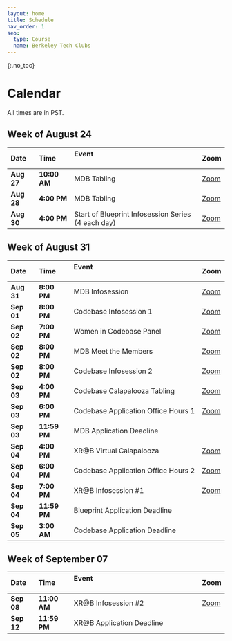 ```yaml
---
layout: home
title: Schedule
nav_order: 1
seo:
  type: Course
  name: Berkeley Tech Clubs
---
```


{:.no_toc}


# Calendar 

All times are in PST.

## Week of August 24

| Date       | Time         | Event &nbsp; &nbsp; &nbsp; &nbsp; &nbsp; &nbsp; &nbsp; &nbsp; &nbsp; &nbsp; &nbsp; &nbsp; &nbsp; &nbsp; &nbsp; &nbsp; &nbsp; &nbsp; &nbsp; &nbsp; &nbsp; &nbsp; &nbsp; &nbsp; &nbsp; &nbsp; &nbsp; &nbsp; &nbsp; &nbsp; &nbsp; &nbsp; &nbsp; &nbsp; &nbsp; &nbsp; &nbsp; &nbsp; &nbsp; &nbsp;    | Zoom                            |
| :-----------| :-------------| :-------------------------------------------------------------------------------------------------------------------------------------------------------------------------------------------------------------------------------------------------------------------------------------------------| :--------------------------------|
| **Aug 27** | **10:00 AM** | MDB Tabling                                                                                                                                                                                                                                                                                      | [Zoom](https://go.mdb.dev/zoom) |
| **Aug 28** | **4:00 PM**  | MDB Tabling                                                                                                                                                                                                                                                                                      | [Zoom](https://go.mdb.dev/zoom) |
| **Aug 30** | **4:00 PM**  | Start of Blueprint Infosession Series (4 each day)                                                                                                                                                                                                                                               | [Zoom](bit.ly/bp-infosession)   |



## Week of August 31

| Date       | Time         | Event &nbsp; &nbsp; &nbsp; &nbsp; &nbsp; &nbsp; &nbsp; &nbsp; &nbsp; &nbsp; &nbsp; &nbsp; &nbsp; &nbsp; &nbsp; &nbsp; &nbsp; &nbsp; &nbsp; &nbsp; &nbsp; &nbsp; &nbsp; &nbsp; &nbsp; &nbsp; &nbsp; &nbsp; &nbsp; &nbsp; &nbsp; &nbsp; &nbsp; &nbsp; &nbsp; &nbsp; &nbsp; &nbsp; &nbsp; &nbsp;    | Zoom                                                                                                                                                                               |
| :-----------| :-------------| :-------------------------------------------------------------------------------------------------------------------------------------------------------------------------------------------------------------------------------------------------------------------------------------------------| :-----------------------------------------------------------------------------------------------------------------------------------------------------------------------------------|
| **Aug 31** | **8:00 PM**  | MDB Infosession                                                                                                                                                                                                                                                                                  | [Zoom](https://go.mdb.dev/zoom)                                                                                                                                                    |
| **Sep 01** | **8:00 PM**  | Codebase Infosession 1                                                                                                                                                                                                                                                                           | [Zoom](https://bit.ly/codebase_infosession1)                                                                                                                                       |
| **Sep 02** | **7:00 PM**  | Women in Codebase Panel                                                                                                                                                                                                                                                                          | [Zoom](https://bit.ly/codebase_womenincb)                                                                                                                                          |
| **Sep 02** | **8:00 PM**  | MDB Meet the Members                                                                                                                                                                                                                                                                             | [Zoom](https://go.mdb.dev/zoom)                                                                                                                                                    |
| **Sep 02** | **8:00 PM**  | Codebase Infosession 2                                                                                                                                                                                                                                                                           | [Zoom](https://bit.ly/codebase_infosession2)                                                                                                                                       |
| **Sep 03** | **4:00 PM**  | Codebase Calapalooza Tabling                                                                                                                                                                                                                                                                     | [Zoom](https://applications.zoom.us/addon/invitation/detail?meetingUuid=18%2FRBHlcQnGFSapBxvIxOA%3D%3D&signature=c87f89454159f77942a71feff2641b5c97385f2e700eaf2db252b475d7ca3a3a) |
| **Sep 03** | **6:00 PM**  | Codebase Application Office Hours 1                                                                                                                                                                                                                                                              | [Zoom](https://bit.ly/codebase_oh1)                                                                                                                                                |
| **Sep 03** | **11:59 PM** | MDB Application Deadline                                                                                                                                                                                                                                                                         |                                                                                                                                                                                    |
| **Sep 04** | **4:00 PM**  | XR@B Virtual Calapalooza                                                                                                                                                                                                                                                                         | [Zoom](https://berkeley.zoom.us/j/97106339882)                                                                                                                                     |
| **Sep 04** | **6:00 PM**  | Codebase Application Office Hours 2                                                                                                                                                                                                                                                              | [Zoom](https://bit.ly/codebase_oh2)                                                                                                                                                |
| **Sep 04** | **7:00 PM**  | XR@B Infosession #1                                                                                                                                                                                                                                                                              | [Zoom](https://berkeley.zoom.us/j/96189552639)                                                                                                                                     |
| **Sep 04** | **11:59 PM** | Blueprint Application Deadline                                                                                                                                                                                                                                                                   |                                                                                                                                                                                    |
| **Sep 05** | **3:00 AM**  | Codebase Application Deadline                                                                                                                                                                                                                                                                    |                                                                                                                                                                                    |



## Week of September 07

| Date       | Time         | Event &nbsp; &nbsp; &nbsp; &nbsp; &nbsp; &nbsp; &nbsp; &nbsp; &nbsp; &nbsp; &nbsp; &nbsp; &nbsp; &nbsp; &nbsp; &nbsp; &nbsp; &nbsp; &nbsp; &nbsp; &nbsp; &nbsp; &nbsp; &nbsp; &nbsp; &nbsp; &nbsp; &nbsp; &nbsp; &nbsp; &nbsp; &nbsp; &nbsp; &nbsp; &nbsp; &nbsp; &nbsp; &nbsp; &nbsp; &nbsp;    | Zoom                                           |
| :-----------| :-------------| :-------------------------------------------------------------------------------------------------------------------------------------------------------------------------------------------------------------------------------------------------------------------------------------------------| :-----------------------------------------------|
| **Sep 08** | **11:00 AM** | XR@B Infosession #2                                                                                                                                                                                                                                                                              | [Zoom](https://berkeley.zoom.us/j/96148443888) |
| **Sep 12** | **11:59 PM** | XR@B Application Deadline                                                                                                                                                                                                                                                                        |                                                |



